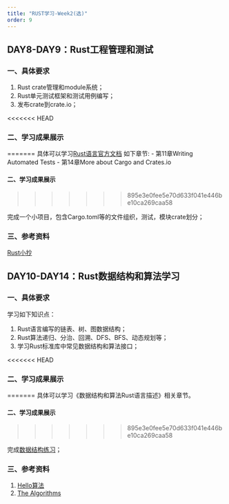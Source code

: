 ```yaml
---
title: "RUST学习-Week2(选)"
order: 9
---
```

## DAY8-DAY9：Rust工程管理和测试

### 一、具体要求

1. Rust crate管理和module系统；
2. Rust单元测试框架和测试用例编写；
3. 发布crate到crate.io；

<<<<<<< HEAD
### 二、学习成果展示
=======
具体可以学习[Rust语言官方文档](https://doc.rust-lang.org/book/) 如下章节:
    - 第11章Writing Automated Tests
    - 第14章More about Cargo and Crates.io

#### 二、学习成果展示
>>>>>>> 895e3e0fee5e70d633f041e446be10ca269caa58

完成一个小项目，包含Cargo.toml等的文件组织，测试，模块crate划分；

### 三、参考资料

[Rust小抄](https://cheats.rs/)

## DAY10-DAY14：Rust数据结构和算法学习

### 一、具体要求

学习如下知识点：

1. Rust语言编写的链表、树、图数据结构；
2. Rust算法递归、分治、回溯、DFS、BFS、动态规划等；
3. 学习Rust标准库中常见数据结构和算法接口；

<<<<<<< HEAD
### 二、学习成果展示
=======
具体可以学习《数据结构和算法Rust语言描述》相关章节。

#### 二、**学习成果展示**
>>>>>>> 895e3e0fee5e70d633f041e446be10ca269caa58

完成[数据结构练习](https://gitee.com/ieda-itraining/i-training-rust/tree/master/materials/Rust-Program-Assignment)；

### 三、参考资料

1. [Hello算法](https://github.com/krahets/hello-algo)
2. [The Algorithms](https://github.com/TheAlgorithms/Rust)
